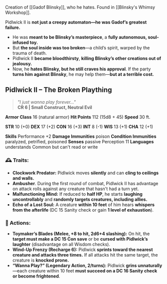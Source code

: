 Creation of [[Gadof Blinsky]], who he hates. Found in [[Blinsky's Whimsy Workshop]].

Pidlwick II is **not just a creepy automaton—he was Gadof’s greatest failure.**
- He was **meant to be Blinsky’s masterpiece**, a **fully autonomous, soul-infused toy.**
- But **the soul inside was too broken**—a child’s spirit, warped by the trauma of death.
- Pidlwick II **became bloodthirsty**, **killing Blinsky’s other creations out of jealousy.**
- Now, he **hates Blinsky, but he still craves his approval**. If the party **turns him against Blinsky**, he may help them—**but at a terrible cost.**

## **Pidlwick II – The Broken Plaything**

> _"I just wanna play forever..."_  
> **CR 6 | Small Construct, Neutral Evil**

**Armor Class** 16 (natural armor)
**Hit Points** 112 (15d8 + 45)
**Speed** 30 ft.

**STR** 10 (+0)
**DEX** 17 (+2)
**CON** 16 (+3)
**INT** 8 (-1)
**WIS** 13 (+1)
**CHA** 12 (+1)

**Skills** Performance +2
**Damage Immunities** poison
**Condition Immunities** paralyzed, petrified, poisoned
**Senses** passive Perception 11
**Languages** understands Common but can't read or write

### **🕰️ Traits:**

- **Clockwork Predator:** Pidlwick moves **silently** and can **cling to ceilings and walls.**
- **Ambusher**. During the first round of combat, Pidlwick II has advantage on attack rolls against any creature that hasn't had a turn yet.
- **Malfunctioning Mind:** If reduced to **half HP**, he starts **laughing uncontrollably** and **randomly targets creatures, including allies.**
- **Echo of a Lost Soul:** A creature **within 10 feet** of him hears **whispers from the afterlife** (DC 15 Sanity check or gain **1 level of exhaustion**).

### **🔪 Actions:**

- **Toymaker’s Blades (Melee, +8 to hit, 2d6+4 slashing):** On hit, the **target must make a DC 15 Con save** or be **cursed with Pidlwick’s laughter** (disadvantage on all Wisdom checks).
- **Wind-Up Frenzy (Recharge 6):** Pidlwick **sprints toward the nearest creature and attacks three times.** If all attacks hit the same target, the creature is **knocked prone.**
- **“Wanna Play?” (Legendary Action, 2/turns):** Pidlwick **grins unnaturally**—each creature within 10 feet **must succeed on a DC 16 Sanity check or become frightened**.